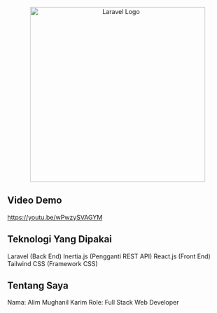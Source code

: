 <p align="center"><a href="https://laravel.com" target="_blank"><img src="https://raw.githubusercontent.com/laravel/art/master/logo-lockup/5%20SVG/2%20CMYK/1%20Full%20Color/laravel-logolockup-cmyk-red.svg" width="400" alt="Laravel Logo"></a></p>

## Video Demo

https://youtu.be/wPwzySVAGYM

## Teknologi Yang Dipakai

Laravel (Back End)
Inertia.js (Pengganti REST API)
React.js (Front End)
Tailwind CSS (Framework CSS)

## Tentang Saya

Nama: Alim Mughanil Karim
Role: Full Stack Web Developer
